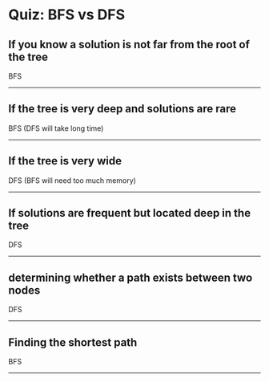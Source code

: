 # Quiz: BFS vs DFS

## If you know a solution is not far from the root of the tree

BFS

---

## If the tree is very deep and solutions are rare

BFS (DFS will take long time)

---

## If the tree is very wide

DFS (BFS will need too much memory)

---

## If solutions are frequent but located deep in the tree

DFS

---

## determining whether a path exists between two nodes

DFS

---

## Finding the shortest path

BFS

---
